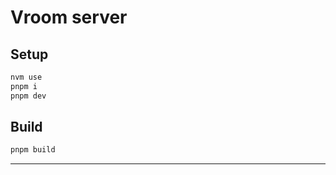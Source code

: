 # Vroom server

## Setup

``` bash
nvm use
pnpm i
pnpm dev
```

## Build

``` bash
pnpm build
```

---

